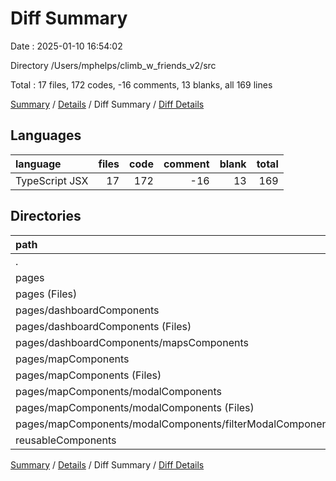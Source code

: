 # Diff Summary

Date : 2025-01-10 16:54:02

Directory /Users/mphelps/climb_w_friends_v2/src

Total : 17 files,  172 codes, -16 comments, 13 blanks, all 169 lines

[Summary](results.md) / [Details](details.md) / Diff Summary / [Diff Details](diff-details.md)

## Languages
| language | files | code | comment | blank | total |
| :--- | ---: | ---: | ---: | ---: | ---: |
| TypeScript JSX | 17 | 172 | -16 | 13 | 169 |

## Directories
| path | files | code | comment | blank | total |
| :--- | ---: | ---: | ---: | ---: | ---: |
| . | 17 | 172 | -16 | 13 | 169 |
| pages | 16 | 174 | -16 | 14 | 172 |
| pages (Files) | 2 | 8 | 0 | 0 | 8 |
| pages/dashboardComponents | 5 | 155 | -9 | 11 | 157 |
| pages/dashboardComponents (Files) | 3 | 19 | -9 | -1 | 9 |
| pages/dashboardComponents/mapsComponents | 2 | 136 | 0 | 12 | 148 |
| pages/mapComponents | 9 | 11 | -7 | 3 | 7 |
| pages/mapComponents (Files) | 5 | 2 | 0 | 0 | 2 |
| pages/mapComponents/modalComponents | 4 | 9 | -7 | 3 | 5 |
| pages/mapComponents/modalComponents (Files) | 3 | 8 | -7 | 3 | 4 |
| pages/mapComponents/modalComponents/filterModalComponents.tsx | 1 | 1 | 0 | 0 | 1 |
| reusableComponents | 1 | -2 | 0 | -1 | -3 |

[Summary](results.md) / [Details](details.md) / Diff Summary / [Diff Details](diff-details.md)